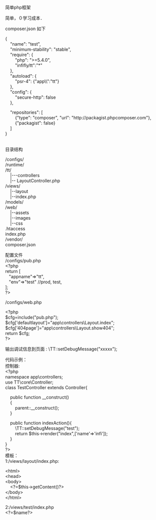 简单php框架

简单，０学习成本．

composer.json 如下

<p>{<br />
  &nbsp;&nbsp;&nbsp;&nbsp;&quot;name&quot;: &quot;test&quot;,<br />
  &nbsp;&nbsp;&nbsp;&nbsp;&quot;minimum-stability&quot;: &quot;stable&quot;,<br />
  &nbsp;&nbsp;&nbsp;&nbsp;&quot;require&quot;: {<br />
  &nbsp;&nbsp;&nbsp;&nbsp;&nbsp;&nbsp;&nbsp;&nbsp;&quot;php&quot;: &quot;&gt;=5.4.0&quot;,<br />
  &nbsp;&nbsp;&nbsp;&nbsp;&nbsp;&nbsp;&nbsp;&nbsp;&quot;infifly/tt&quot;:&quot;*&quot;<br />
  &nbsp;&nbsp;&nbsp;&nbsp;},<br />
  &nbsp;&nbsp;&nbsp;&nbsp;&quot;autoload&quot;: {<br />
  &nbsp;&nbsp;&nbsp;&nbsp;&nbsp;&nbsp;&nbsp;&nbsp;&quot;psr-4&quot;: {&quot;app\\&quot;:&quot;tt&quot;}<br />
  &nbsp;&nbsp;&nbsp;&nbsp;},<br />
  &nbsp;&nbsp;&nbsp;&nbsp;&quot;config&quot;: {<br />
  &nbsp;&nbsp;&nbsp;&nbsp;&nbsp;&nbsp;&nbsp;&nbsp;&quot;secure-http&quot;: false<br />
  &nbsp;&nbsp;&nbsp;&nbsp;},</p>
<p> &nbsp;&nbsp;&nbsp;&nbsp;&quot;repositories&quot;: [<br />
  &nbsp;&nbsp;&nbsp;&nbsp;&nbsp;&nbsp;&nbsp;&nbsp;{&quot;type&quot;: &quot;composer&quot;, &quot;url&quot;: &quot;http://packagist.phpcomposer.com&quot;},<br />
  &nbsp;&nbsp;&nbsp;&nbsp;&nbsp;&nbsp;&nbsp;&nbsp;{&quot;packagist&quot;: false}<br />
  &nbsp;&nbsp;&nbsp;&nbsp;]<br />
  }<br />
</p>


<p><br />
  目录结构</p>
<p>/configs/<br />
  /runtime/<br />
  /tt/<br />
  &nbsp;&nbsp;&nbsp;&nbsp;|---controllers<br />
  &nbsp;&nbsp;&nbsp;&nbsp;|--	LayoutController.php<br />
  /views/<br />
  &nbsp;&nbsp;&nbsp;&nbsp;|--layout<br />
  &nbsp;&nbsp;&nbsp;&nbsp;|--index.php<br />
  /models/<br />
  /web/<br />
  &nbsp;&nbsp;&nbsp;&nbsp;|--assets<br />
  &nbsp;&nbsp;&nbsp;&nbsp;|--images<br />
  &nbsp;&nbsp;&nbsp;&nbsp;|--css<br />
  .htaccess<br />
  index.php<br />
  /vendor/<br />
  composer.json</p>
<p>配置文件<br />
  /configs/pub.php<br />
  &lt;?php<br />
  return [<br />
  &nbsp;&nbsp;&nbsp;&quot;appname&quot;=&gt;&quot;tt&quot;,<br />
  &nbsp;&nbsp;&nbsp;&quot;env&quot;=&gt;&quot;test&quot; //prod, test,<br />
  ];<br />
  ?&gt;</p>
<p>/configs/web.php</p>
<p>&lt;?php<br />
  $cfg=include(&quot;pub.php&quot;);<br />
  $cfg['defaultlayout']=&quot;app\controllers\Layout.index&quot;;<br />
  $cfg['404page']=&quot;app\controllers\Layout.show404&quot;;<br />
  return $cfg;<br />
  ?&gt;<br />
</p>
<p>输出调试信息到页面 : \TT::setDebugMessage(&quot;xxxxx&quot;);</p>
<p>代码示例：<br />
  控制器:<br />
  &lt;?php<br />
  namespace app\controllers;<br />
  use TT\core\Controller;<br />
  class TestController extends Controller{</p>
<p> &nbsp;&nbsp;&nbsp;&nbsp;public function __construct()<br />
  &nbsp;&nbsp;&nbsp;&nbsp;{<br />
  &nbsp;&nbsp;&nbsp;&nbsp;&nbsp;&nbsp;&nbsp;&nbsp;parent::__construct();<br />
  &nbsp;&nbsp;&nbsp;&nbsp;}&nbsp;&nbsp;</p>
<p> &nbsp;&nbsp;&nbsp;&nbsp;public function indexAction(){<br />
  &nbsp;&nbsp;&nbsp;&nbsp;&nbsp;&nbsp;&nbsp;&nbsp;\TT::setDebugMessage(&quot;test&quot;);<br />
  &nbsp;&nbsp;&nbsp;&nbsp;&nbsp;&nbsp;&nbsp;&nbsp;return $this-&gt;render(&quot;index&quot;,['name'=&gt;'infi']);<br />
  &nbsp;&nbsp;&nbsp;&nbsp;}<br />
  }<br />
  ?&gt;<br />
  模板：<br />
  1:/views/layout/index.php:</p>
&lt;html&gt;<br />
  &lt;head&gt;<br />
&lt;body&gt;<br />
&nbsp;&nbsp;&nbsp;&nbsp;&lt;?=$this-&gt;getContent()?&gt;<br />
&lt;/body&gt;<br />
  &lt;/html&gt; 
<p>2:/views/test/index.php<br />
  &lt;?=$name?&gt;</p>
<p></p>
